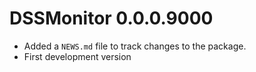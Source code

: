 





# DSSMonitor 0.0.0.9000

* Added a `NEWS.md` file to track changes to the package.
* First development version
